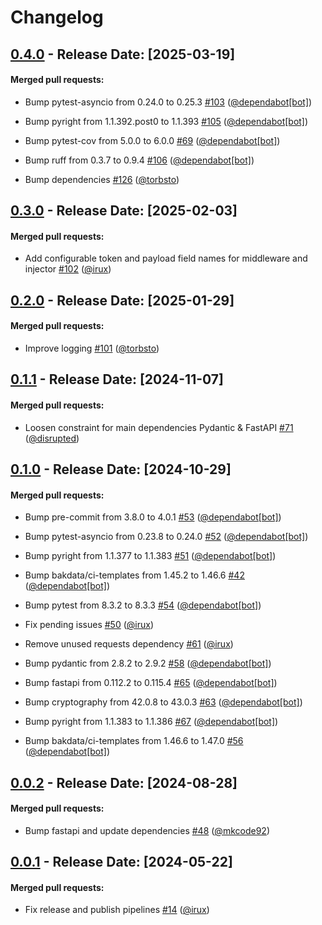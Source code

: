 # Changelog
## [0.4.0](https://github.com/bakdata/fastapi-jwks/releases/tag/0.4.0) - Release Date: [2025-03-19]

#### Merged pull requests:

- Bump pytest-asyncio from 0.24.0 to 0.25.3 [#103](https://github.com/bakdata/fastapi-jwks/pull/103) ([@dependabot[bot]](https://github.com/dependabot[bot]))

- Bump pyright from 1.1.392.post0 to 1.1.393 [#105](https://github.com/bakdata/fastapi-jwks/pull/105) ([@dependabot[bot]](https://github.com/dependabot[bot]))

- Bump pytest-cov from 5.0.0 to 6.0.0 [#69](https://github.com/bakdata/fastapi-jwks/pull/69) ([@dependabot[bot]](https://github.com/dependabot[bot]))

- Bump ruff from 0.3.7 to 0.9.4 [#106](https://github.com/bakdata/fastapi-jwks/pull/106) ([@dependabot[bot]](https://github.com/dependabot[bot]))

- Bump dependencies [#126](https://github.com/bakdata/fastapi-jwks/pull/126) ([@torbsto](https://github.com/torbsto))




## [0.3.0](https://github.com/bakdata/fastapi-jwks/releases/tag/0.3.0) - Release Date: [2025-02-03]

#### Merged pull requests:

- Add configurable token and payload field names for middleware and injector [#102](https://github.com/bakdata/fastapi-jwks/pull/102) ([@irux](https://github.com/irux))




## [0.2.0](https://github.com/bakdata/fastapi-jwks/releases/tag/0.2.0) - Release Date: [2025-01-29]

#### Merged pull requests:

- Improve logging [#101](https://github.com/bakdata/fastapi-jwks/pull/101) ([@torbsto](https://github.com/torbsto))




## [0.1.1](https://github.com/bakdata/fastapi-jwks/releases/tag/0.1.1) - Release Date: [2024-11-07]

#### Merged pull requests:

- Loosen constraint for main dependencies Pydantic & FastAPI [#71](https://github.com/bakdata/fastapi-jwks/pull/71) ([@disrupted](https://github.com/disrupted))




## [0.1.0](https://github.com/bakdata/fastapi-jwks/releases/tag/0.1.0) - Release Date: [2024-10-29]

#### Merged pull requests:

- Bump pre-commit from 3.8.0 to 4.0.1 [#53](https://github.com/bakdata/fastapi-jwks/pull/53) ([@dependabot[bot]](https://github.com/dependabot[bot]))

- Bump pytest-asyncio from 0.23.8 to 0.24.0 [#52](https://github.com/bakdata/fastapi-jwks/pull/52) ([@dependabot[bot]](https://github.com/dependabot[bot]))

- Bump pyright from 1.1.377 to 1.1.383 [#51](https://github.com/bakdata/fastapi-jwks/pull/51) ([@dependabot[bot]](https://github.com/dependabot[bot]))

- Bump bakdata/ci-templates from 1.45.2 to 1.46.6 [#42](https://github.com/bakdata/fastapi-jwks/pull/42) ([@dependabot[bot]](https://github.com/dependabot[bot]))

- Bump pytest from 8.3.2 to 8.3.3 [#54](https://github.com/bakdata/fastapi-jwks/pull/54) ([@dependabot[bot]](https://github.com/dependabot[bot]))

- Fix pending issues [#50](https://github.com/bakdata/fastapi-jwks/pull/50) ([@irux](https://github.com/irux))

- Remove unused requests dependency [#61](https://github.com/bakdata/fastapi-jwks/pull/61) ([@irux](https://github.com/irux))

- Bump pydantic from 2.8.2 to 2.9.2 [#58](https://github.com/bakdata/fastapi-jwks/pull/58) ([@dependabot[bot]](https://github.com/dependabot[bot]))

- Bump fastapi from 0.112.2 to 0.115.4 [#65](https://github.com/bakdata/fastapi-jwks/pull/65) ([@dependabot[bot]](https://github.com/dependabot[bot]))

- Bump cryptography from 42.0.8 to 43.0.3 [#63](https://github.com/bakdata/fastapi-jwks/pull/63) ([@dependabot[bot]](https://github.com/dependabot[bot]))

- Bump pyright from 1.1.383 to 1.1.386 [#67](https://github.com/bakdata/fastapi-jwks/pull/67) ([@dependabot[bot]](https://github.com/dependabot[bot]))

- Bump bakdata/ci-templates from 1.46.6 to 1.47.0 [#56](https://github.com/bakdata/fastapi-jwks/pull/56) ([@dependabot[bot]](https://github.com/dependabot[bot]))




## [0.0.2](https://github.com/bakdata/fastapi-jwks/releases/tag/0.0.2) - Release Date: [2024-08-28]

#### Merged pull requests:

- Bump fastapi and update dependencies [#48](https://github.com/bakdata/fastapi-jwks/pull/48) ([@mkcode92](https://github.com/mkcode92))




## [0.0.1](https://github.com/bakdata/fastapi-jwks/releases/tag/0.0.1) - Release Date: [2024-05-22]

#### Merged pull requests:

- Fix release and publish pipelines [#14](https://github.com/bakdata/fastapi-jwks/pull/14) ([@irux](https://github.com/irux))





